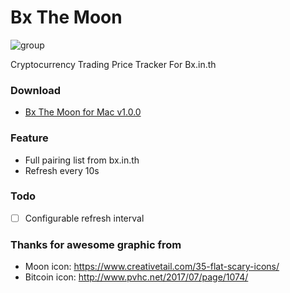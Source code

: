 # Bx The Moon

![group](https://user-images.githubusercontent.com/155392/34650336-42195232-f3f2-11e7-9c33-2381a0367b7a.png)

Cryptocurrency Trading Price Tracker For Bx.in.th

### Download
- [Bx The Moon for Mac v1.0.0](https://github.com/n3tr/bx-price-tracker/releases/download/v1.0.0/Bx.The.Moon-1.0.0.dmg)

### Feature

- Full pairing list from bx.in.th
- Refresh every 10s

### Todo

- [ ] Configurable refresh interval

### Thanks for awesome graphic from

- Moon icon: https://www.creativetail.com/35-flat-scary-icons/
- Bitcoin icon: http://www.pvhc.net/2017/07/page/1074/
